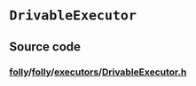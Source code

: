 # `DrivableExecutor`



## Source code

### [folly](https://github.com/facebook/folly)/[folly](https://github.com/facebook/folly/tree/main/folly)/[executors](https://github.com/facebook/folly/tree/main/folly/executors)/[DrivableExecutor.h](https://github.com/facebook/folly/blob/main/folly/executors/DrivableExecutor.h)

